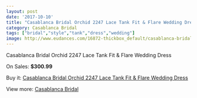 ```yaml
---
layout: post
date: '2017-10-10'
title: "Casablanca Bridal Orchid 2247 Lace Tank Fit & Flare Wedding Dress"
category: Casablanca Bridal
tags: ["bridal","style","tank","dress","wedding"]
image: http://www.eudances.com/16872-thickbox_default/casablanca-bridal-orchid-2247-lace-tank-fit-flare-wedding-dress.jpg
---
```

Casablanca Bridal Orchid 2247 Lace Tank Fit & Flare Wedding Dress

On Sales: **$300.99**
<a href="https://www.eudances.com/en/casablanca-bridal/4949-casablanca-bridal-orchid-2247-lace-tank-fit-flare-wedding-dress.html"><amp-img layout="responsive" width="600" height="600" src="//www.eudances.com/16872-thickbox_default/casablanca-bridal-orchid-2247-lace-tank-fit-flare-wedding-dress.jpg" alt="Casablanca Bridal Orchid 2247 Lace Tank Fit & Flare Wedding Dress 0" /></a>
<a href="https://www.eudances.com/en/casablanca-bridal/4949-casablanca-bridal-orchid-2247-lace-tank-fit-flare-wedding-dress.html"><amp-img layout="responsive" width="600" height="600" src="//www.eudances.com/16876-thickbox_default/casablanca-bridal-orchid-2247-lace-tank-fit-flare-wedding-dress.jpg" alt="Casablanca Bridal Orchid 2247 Lace Tank Fit & Flare Wedding Dress 1" /></a>
<a href="https://www.eudances.com/en/casablanca-bridal/4949-casablanca-bridal-orchid-2247-lace-tank-fit-flare-wedding-dress.html"><amp-img layout="responsive" width="600" height="600" src="//www.eudances.com/16875-thickbox_default/casablanca-bridal-orchid-2247-lace-tank-fit-flare-wedding-dress.jpg" alt="Casablanca Bridal Orchid 2247 Lace Tank Fit & Flare Wedding Dress 2" /></a>
<a href="https://www.eudances.com/en/casablanca-bridal/4949-casablanca-bridal-orchid-2247-lace-tank-fit-flare-wedding-dress.html"><amp-img layout="responsive" width="600" height="600" src="//www.eudances.com/16874-thickbox_default/casablanca-bridal-orchid-2247-lace-tank-fit-flare-wedding-dress.jpg" alt="Casablanca Bridal Orchid 2247 Lace Tank Fit & Flare Wedding Dress 3" /></a>
<a href="https://www.eudances.com/en/casablanca-bridal/4949-casablanca-bridal-orchid-2247-lace-tank-fit-flare-wedding-dress.html"><amp-img layout="responsive" width="600" height="600" src="//www.eudances.com/16873-thickbox_default/casablanca-bridal-orchid-2247-lace-tank-fit-flare-wedding-dress.jpg" alt="Casablanca Bridal Orchid 2247 Lace Tank Fit & Flare Wedding Dress 4" /></a>

Buy it: [Casablanca Bridal Orchid 2247 Lace Tank Fit & Flare Wedding Dress](https://www.eudances.com/en/casablanca-bridal/4949-casablanca-bridal-orchid-2247-lace-tank-fit-flare-wedding-dress.html "Casablanca Bridal Orchid 2247 Lace Tank Fit & Flare Wedding Dress")

View more: [Casablanca Bridal](https://www.eudances.com/en/4-casablanca-bridal "Casablanca Bridal")